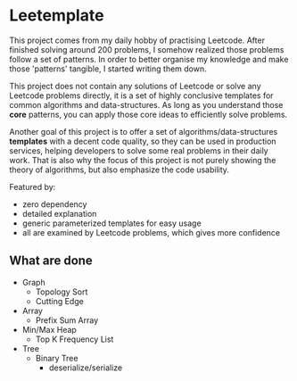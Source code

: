 # Leetemplate
This project comes from my daily hobby of practising Leetcode. After finished solving around 200 problems, I somehow realized those problems follow a set of patterns. 
In order to better organise my knowledge and make those 'patterns' tangible, I started writing them down.

This project does not contain any solutions of Leetcode or solve any Leetcode problems directly,  it is a set of highly conclusive templates for common algorithms and data-structures. As long as
you understand those **core** patterns, you can apply those core ideas to efficiently solve problems.

Another goal of this project is to offer a set of algorithms/data-structures **templates** with a decent code quality, so they can be used in production services, helping 
developers to solve some real problems in their daily work. That is also why the focus of this project is not purely showing the theory of algorithms, but also
emphasize the code usability.


Featured by:
- zero dependency 
- detailed explanation
- generic parameterized templates for easy usage
- all are examined by Leetcode problems, which gives more confidence

## What are done
- Graph
  - Topology Sort
  - Cutting Edge
- Array
  - Prefix Sum Array
- Min/Max Heap
  - Top K Frequency List
- Tree
  - Binary Tree
    - deserialize/serialize 